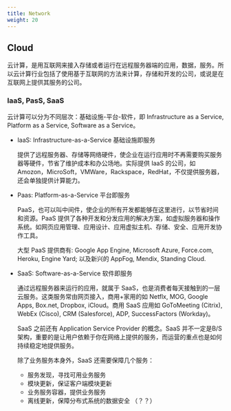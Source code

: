 ```yaml
---
title: Network
weight: 20
---
```


## Cloud

云计算，是用互联网来接入存储或者运行在远程服务器端的应用，数据，服务。所以云计算行业包括了使用基于互联网的方法来计算，存储和开发的公司，或说是在互联网上提供其服务的公司。

### IaaS, PasS, SaaS

云计算可以分为不同层次：基础设施-平台-软件，即 Infrastructure as a Service, Platform as a Service, Software as a Service。

- IaaS: Infrastructure-as-a-Service 基础设施即服务

    提供了远程服务器、存储等网络硬件，使企业在运行应用时不再需要购买服务器等硬件，节省了维护成本和办公场地。实际提供 IaaS 的公司，如 Amozon，MicroSoft，VMWare，Rackspace，RedHat，不仅提供服务器，还会单独提供计算能力。

- Paas: Platform-as-a-Service 平台即服务

    PaaS，也可以叫中间件，使企业的所有开发都能够在这里进行，以节省时间和资源。PaaS 提供了各种开发和分发应用的解决方案，如虚拟服务器和操作系统。如网页应用管理、应用设计、应用虚拟主机、存储、安全、应用开发协作工具。

    大型 PaaS 提供商有: Google App Engine, Microsoft Azure, Force.com, Heroku, Engine Yard; 以及新兴的 AppFog, Mendix, Standing Cloud.

- SaaS: Software-as-a-Service 软件即服务

    通过远程服务器来运行的应用，就属于 SaaS，也是消费者每天接触到的一层云服务。这类服务常由网页接入，商用+家用的如 Netflx, MOG, Google Apps, Box.net, Dropbox, iCloud。商用 SaaS 应用如 GoToMeeting (Citrix), WebEx (Cisco), CRM (Salesforce), ADP, SuccessFactors (Workday)。

    SaaS 之前还有 Application Service Provider 的概念。SaaS 并不一定是B/S架构，重要的是让用户依赖于你在网络上提供的服务，而运营的重点也是如何持续稳定地提供服务。

    除了业务服务本身外，SaaS 还需要保障几个服务：

    - 服务发现，寻找可用业务服务
    - 模块更新，保证客户端模块更新
    - 业务服务容器，提供业务服务
    - 离线更新，保障分布式系统的数据安全 （？？）
